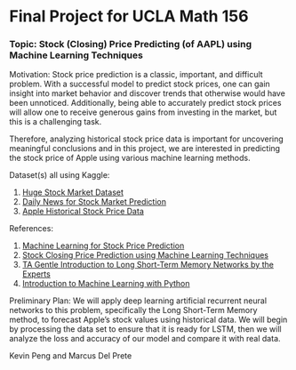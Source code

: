 # Final Project for UCLA Math 156




### Topic: Stock (Closing) Price Predicting (of AAPL) using Machine Learning Techniques

Motivation: Stock price prediction is a classic, important, and difficult problem. With a successful model to predict stock prices, one can gain insight into market behavior and discover trends that otherwise would have been unnoticed. Additionally, being able to accurately predict stock prices will allow one to receive generous gains from investing in the market, but this is a challenging task. 

Therefore, analyzing historical stock price data is important for uncovering meaningful conclusions and in this project, we are interested in predicting the stock price of Apple using various machine learning methods.



Dataset(s) all using Kaggle: 
1. [Huge Stock Market Dataset](https://www.kaggle.com/datasets/borismarjanovic/price-volume-data-for-all-us-stocks-etfs)
2. [Daily News for Stock Market Prediction](https://www.kaggle.com/datasets/aaron7sun/stocknews)
3. [Apple Historical Stock Price Data](https://www.kaggle.com/datasets/tarunpaparaju/apple-aapl-historical-stock-data)

                  
References: 

1. [Machine Learning for Stock Price Prediction](https://www.analyticsvidhya.com/blog/2021/10/machine-learning-for-stock-market-prediction-with-step-by-step-implementation/)
2. [Stock Closing Price Prediction using Machine Learning Techniques](https://www.sciencedirect.com/science/article/pii/S1877050920307924)
3. [TA Gentle Introduction to Long Short-Term Memory Networks by the Experts](https://machinelearningmastery.com/gentle-introduction-long-short-term-memory-networks-experts/)
4. [Introduction to Machine Learning with Python](https://www.geeksforgeeks.org/introduction-machine-learning-using-python/)
          
Preliminary Plan: We will apply deep learning artificial recurrent neural networks to this problem, specifically the Long Short-Term Memory method, to forecast Apple’s stock values using historical data. We will begin by processing the data set to ensure that it is ready for LSTM, then we will analyze the loss and accuracy of our model and compare it with real data. 

 
Kevin Peng and Marcus Del Prete
